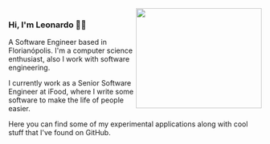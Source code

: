 <img height="200" width="250" align="right" src="https://i.pinimg.com/originals/16/74/db/1674dbae45cd38f3d3b4c00dc8616bd7.gif"/>

### Hi, I'm Leonardo 🤙🏻

A Software Engineer based in Florianópolis.
I'm a computer science enthusiast, also I work with software engineering.

I currently work as a Senior Software Engineer at iFood, where I write some software to make the life of people easier.

Here you can find some of my experimental applications along with cool stuff that I've found on GitHub.
